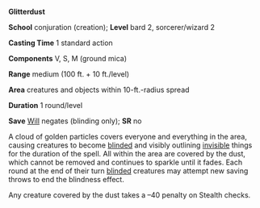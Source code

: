  **Glitterdust**

**School** conjuration (creation); **Level** bard 2, sorcerer/wizard 2

**Casting Time** 1 standard action

**Components** V, S, M (ground mica)

**Range** medium (100 ft. + 10 ft./level)

**Area** creatures and objects within 10-ft.-radius spread

**Duration** 1 round/level

**Save** [Will](../combat.md#_will) negates (blinding only); **SR** no

A cloud of golden particles covers everyone and everything in the area, causing creatures to become [blinded](../glossary.md#_blinded) and visibly outlining [invisible](../glossary.md#_invisible) things for the duration of the spell. All within the area are covered by the dust, which cannot be removed and continues to sparkle until it fades. Each round at the end of their turn [blinded](../glossary.md#_blinded) creatures may attempt new saving throws to end the blindness effect.

Any creature covered by the dust takes a –40 penalty on Stealth checks.

